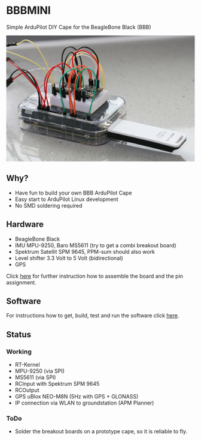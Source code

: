 # BBBMINI
Simple ArduPilot DIY Cape for the BeagleBone Black (BBB)

![alt text](doc/pic/bbbmini.png "BBBMINI breadboard")

## Why?
* Have fun to build your own BBB ArduPilot Cape
* Easy start to ArduPilot Linux development
* No SMD soldering required

## Hardware
* BeagleBone Black
* IMU MPU-9250, Baro MS5611 (try to get a combi breakout board)
* Spektrum Satellit SPM 9645, PPM-sum should also work
* Level shifter 3.3 Volt to 5 Volt (bidirectional)
* GPS

Click [here](doc/hardware/hardware.md) for further instruction how to assemble the board and the pin assignment.

## Software
For instructions how to get, build, test and run the software click [here](doc/software/software.md).

## Status

### Working
* RT-Kernel
* MPU-9250 (via SPI)
* MS5611 (via SPI)
* RCInput with Spektrum SPM 9645
* RCOutput
* GPS uBlox NEO-M8N (5Hz with GPS + GLONASS)
* IP connection via WLAN to groundstation (APM Planner) 

### ToDo
* Solder the breakout boards on a prototype cape, so it is reliable to fly.
